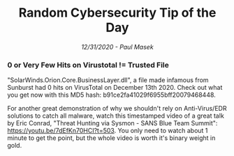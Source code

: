 <div align="center"><h1>Random Cybersecurity Tip of the Day</h1></div>
<div align="center"> <i>12/31/2020 - Paul Masek</i> </div>

### 0 or Very Few Hits on Virustotal != Trusted File

"SolarWinds.Orion.Core.BusinessLayer.dll", a file made infamous from Sunburst had 0 hits on VirusTotal on December 13th 2020. Check out what you get now with this MD5 hash: b91ce2fa41029f6955bff20079468448.

For another great demonstration of why we shouldn't rely on Anti-Virus/EDR solutions to catch all malware, watch this timestamped video of a great talk by Eric Conrad, "Threat Hunting via Sysmon - SANS Blue Team Summit": https://youtu.be/7dEfKn70HCI?t=503. You only need to watch about 1 minute to get the point, but the whole video is worth it's binary weight in gold.